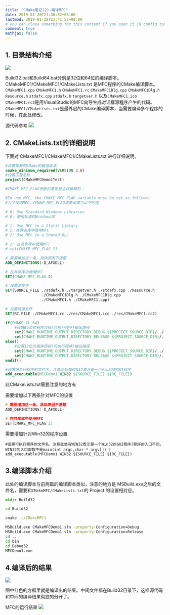 ```yaml
---
title: "CMake笔记(2)-编译MFC"
date: 2019-01-20T21:38:52+08:00
lastmod: 2019-01-28T21:41:52+08:00
# you can close something for this content if you open it in config.toml.
comment: true
mathjax: false
---
```


## 1. 目录结构介绍

![](https://www.dennisthink.com/image/2019/04/MFC_FOLDER_STRUCT.png)


Build32.bat和Build64.bat分别是32位和64位的编译脚本。
CMakeMFC1/CMakeMFC1/CMakeLists.txt 是MFC程序的CMake编译脚本。
```CMakeMFC1.cpp```  ```CMakeMFC1.h``` ```CMakeMFC1.rc``` ```CMakeMFC1Dlg.cpp``` ```CMakeMFC1Dlg.h``` ```Resource.h``` ```stdafx.cpp``` ```stdafx.h``` ```targetver.h``` 以及```CMakeMFC1.ico``` ```CMakeMFC1.rc2```是用VisualStudio的MFC向导生成对话框源程序产生的代码。
```CMakeMFC1/CMakeLists.txt```是最外层的CMake编译脚本，当需要编译多个程序的时候，在此处修改。


源代码参考:![]("https://github.com/DennisThink/CMakeLearn/tree/master/CMakeDemo3)

## 2. CMakeLists.txt的详细说明

下面对 CMakeMFC1/CMakeMFC1/CMakeLists.txt 进行详细说明。

```cmake 
#设置需要的CMake的最低版本
cmake_minimum_required(VERSION 3.0)
#设置工程名称
project(CMakeMFCDemo1Test)

#CMAKE_MFC_FLAG参数的意思是这样解释的：

#To use MFC, the CMAKE_MFC_FLAG variable must be set as follows:
#为了使用MFC，CMAKE_MFC_FLAG需要设置为以下的值

# 0: Use Standard Windows Libraries
# 0: 使用标准的Windows库

# 1: Use MFC in a Static Library
# 1：在静态库中使用MFC
# 2: Use MFC in a Shared DLL

# 2: 在共享库中使用MFC
# set(CMAKE_MFC_FLAG 2)

# 需要增加这一条，具体原因不清楚
ADD_DEFINITIONS(-D_AFXDLL)

# 在共享库中使用MFC
SET(CMAKE_MFC_FLAG 2)

# 设置源文件
SET(SOURCE_FILE ./stdafx.h ./targetver.h ./stdafx.cpp ./Resource.h 
                ./CMakeMFC1Dlg.h ./CMakeMFC1Dlg.cpp
                ./CMakeMFC1.h ./CMakeMFC1.cpp)

# 设置资源文件
SET(RC_FILE ./CMakeMFC1.rc ./res/CMakeMFC1.ico ./res/CMakeMFC1.rc2)

if(CMAKE_CL_64)
    #设置64位的程序目标(可执行程序)输出路径
    set(CMAKE_RUNTIME_OUTPUT_DIRECTORY_DEBUG ${PROJECT_SOURCE_DIR}/../../bin/Debug64/)     
    set(CMAKE_RUNTIME_OUTPUT_DIRECTORY_RELEASE ${PROJECT_SOURCE_DIR}/../../bin/Release64/) 
else()
    #设置32位的程序目标(可执行程序)输出路径
    set(CMAKE_RUNTIME_OUTPUT_DIRECTORY_DEBUG ${PROJECT_SOURCE_DIR}/../../bin/Debug32/)     
    set(CMAKE_RUNTIME_OUTPUT_DIRECTORY_RELEASE ${PROJECT_SOURCE_DIR}/../../bin/Release32/) 
endif()

#设置可执行程序的文件名，注意此处有WIN32表示是一个Win32的GUI程序
add_executable(MFCDemo1 WIN32 ${SOURCE_FILE} ${RC_FILE})
```

此CMakeLists.txt需要注意的地方有


需要增加以下两条针对MFC的设置


```c
# 需要增加这一条，具体原因不清楚
ADD_DEFINITIONS(-D_AFXDLL)

# 在共享库中使用MFC
SET(CMAKE_MFC_FLAG 2)
```


需要增加针对Win32的程序设置


```
#设置可执行程序的文件名，注意此处有WIN32表示是一个Win32的GUI程序(程序的入口不同，WIN32的入口函数不是main(int argc,char * argv[]) )
add_executable(MFCDemo1 WIN32 ${SOURCE_FILE} ${RC_FILE})
```

## 3.编译脚本介绍

此处的编译脚本与前两篇的编译脚本类似，注意的地方是 MSBuild.exe之后的文件名，需要和```CMakeMFC/CMakeLists.txt```的 Project 的设置相对应。

```bat
mkdir Build32

cd Build32

cmake ../CMakeMFC1

MSBuild.exe CMakeMFCDemo1.sln -property:Configuration=Debug
MSBuild.exe CMakeMFCDemo1.sln -property:Configuration=Release
cd ..
cd bin
cd Debug32
MFCDemo1.exe
```

## 4.编译后的结果

![](https://www.dennisthink.com/image/2019/04/After_build-1.png)

图中红色的方框里就是编译出的结果。中间文件都在Build32目录下，这样源代码和中间的编译结果彻底的分开了。

MFC的运行结果
![](https://www.dennisthink.com/image/2019/04/Run_result.png)